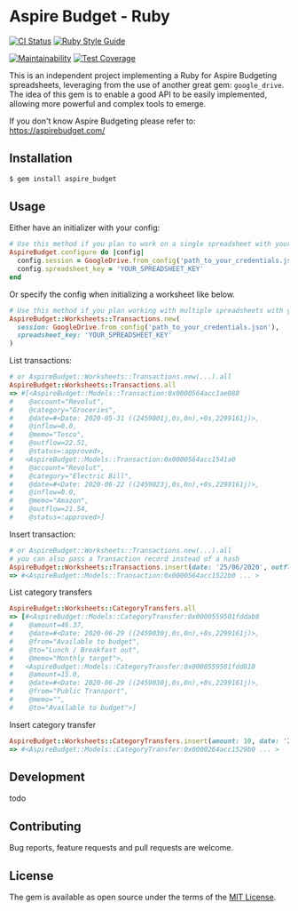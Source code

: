 # Aspire Budget - Ruby

[![CI Status](https://github.com/drowze/aspirebudgeting_ruby/workflows/CI/badge.svg)](https://github.com/drowze/aspirebudgeting_ruby)
[![Ruby Style Guide](https://img.shields.io/badge/code_style-rubocop-brightgreen.svg)](https://github.com/rubocop-hq/rubocop)
<!-- [![codecov](https://codecov.io/gh/Drowze/aspirebudgeting_ruby/branch/master/graph/badge.svg)](https://codecov.io/gh/Drowze/aspirebudgeting_ruby) -->
[![Maintainability](https://api.codeclimate.com/v1/badges/03531044f88452981597/maintainability)](https://codeclimate.com/github/Drowze/aspirebudgeting_ruby/maintainability)
[![Test Coverage](https://api.codeclimate.com/v1/badges/03531044f88452981597/test_coverage)](https://codeclimate.com/github/Drowze/aspirebudgeting_ruby/test_coverage)

This is an independent project implementing a Ruby  for Aspire Budgeting spreadsheets, leveraging from the use of another great gem: `google_drive`.
The idea of this gem is to enable a good API to be easily implemented, allowing more powerful and complex tools to emerge.

If you don't know Aspire Budgeting please refer to: https://aspirebudget.com/

## Installation

```bash
$ gem install aspire_budget
```

## Usage

Either have an initializer with your config:

```ruby
# Use this method if you plan to work on a single spreadsheet with your application
AspireBudget.configure do |config|
  config.session = GoogleDrive.from_config('path_to_your_credentials.json')
  config.spreadsheet_key = 'YOUR_SPREADSHEET_KEY'
end
```

Or specify the config when initializing a worksheet like below.

```ruby
# Use this method if you plan working with multiple spreadsheets with your application
AspireBudget::Worksheets::Transactions.new(
  session: GoogleDrive.from_config('path_to_your_credentials.json'),
  spreadsheet_key: 'YOUR_SPREADSHEET_KEY'
)
```

List transactions:

```ruby
# or AspireBudget::Worksheets::Transactions.new(...).all
AspireBudget::Worksheets::Transactions.all
=> #[<AspireBudget::Models::Transaction:0x0000564acc1ae088
#    @account="Revolut",
#    @category="Groceries",
#    @date=#<Date: 2020-05-31 ((2459001j,0s,0n),+0s,2299161j)>,
#    @inflow=0.0,
#    @memo="Tesco",
#    @outflow=22.51,
#    @status=:approved>,
#   <AspireBudget::Models::Transaction:0x0000564acc1541a0
#    @account="Revolut",
#    @category="Electric Bill",
#    @date=#<Date: 2020-06-22 ((2459023j,0s,0n),+0s,2299161j)>,
#    @inflow=0.0,
#    @memo="Amazon",
#    @outflow=21.54,
#    @status=:approved>]
```

Insert transaction:

```ruby
# or AspireBudget::Worksheets::Transactions.new(...).all
# you can also pass a Transaction record instead of a hash
AspireBudget::Worksheets::Transactions.insert(date: '25/06/2020', outflow: 10.0, inflow: 12.0, category: 'test', account: 'AIB', memo: 'ruby', status: :pending)
=> #<AspireBudget::Models::Transaction:0x0000564acc1522b0 ... >
```

List category transfers

```ruby
AspireBudget::Worksheets::CategoryTransfers.all
=> [#<AspireBudget::Models::CategoryTransfer:0x0000559501fddab8
#    @amount=46.37,
#    @date=#<Date: 2020-06-29 ((2459030j,0s,0n),+0s,2299161j)>,
#    @from="Available to budget",
#    @to="Lunch / Breakfast out",
#    @memo="Monthly target">,
#   <AspireBudget::Models::CategoryTransfer:0x0000559501fdd810
#    @amount=15.0,
#    @date=#<Date: 2020-06-29 ((2459030j,0s,0n),+0s,2299161j)>,
#    @from="Public Transport",
#    @memo="",
#    @to="Available to budget">]
```

Insert category transfer

```ruby
AspireBudget::Worksheets::CategoryTransfers.insert(amount: 10, date: '25/06/2020', from: 'Available to budget', to: 'Electric Bill', memo: 'test')
=> #<AspireBudget::Models::CategoryTransfer:0x0000264acc1529b0 ... >
```


## Development

todo

## Contributing

Bug reports, feature requests and pull requests are welcome.


## License

The gem is available as open source under the terms of the [MIT License](https://opensource.org/licenses/MIT).
